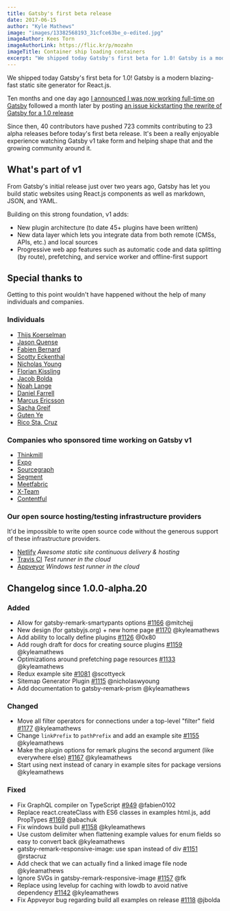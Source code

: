 ```yaml
---
title: Gatsby's first beta release
date: 2017-06-15
author: "Kyle Mathews"
image: "images/13382568193_31cfce63be_o-edited.jpg"
imageAuthor: Kees Torn
imageAuthorLink: https://flic.kr/p/mozahn
imageTitle: Container ship loading containers
excerpt: "We shipped today Gatsby's first beta for 1.0! Gatsby is a modern blazing-fast static site generator for React.js…"
---
```


We shipped today Gatsby's first beta for 1.0! Gatsby is a modern blazing-fast static site generator for React.js.

Ten months and one day ago [I announced I was now working full-time on Gatsby](https://www.bricolage.io/gatsby-open-source-work/) followed a month later by posting [an issue kickstarting the rewrite of Gatsby for a 1.0 release](https://github.com/gatsbyjs/gatsby/issues/419)

Since then, 40 contributors have pushed 723 commits contributing to 23 alpha releases before today's first beta release. It's been a really enjoyable experience watching Gatsby v1 take form and helping shape that and the growing community around it.

## What's part of v1

From Gatsby's initial release just over two years ago, Gatsby has let you build static websites using React.js components as well as markdown, JSON, and YAML.

Building on this strong foundation, v1 adds:

- New plugin architecture (to date 45+ plugins have been written)
- New data layer which lets you integrate data from both remote (CMSs, APIs, etc.) and local sources
- Progressive web app features such as automatic code and data splitting (by route), prefetching, and service worker and offline-first support

## Special thanks to

Getting to this point wouldn't have happened without the help of many individuals and companies.

### Individuals

- [Thijs Koerselman](https://github.com/0x80)
- [Jason Quense](https://github.com/jquense)
- [Fabien Bernard](https://github.com/fabien0102)
- [Scotty Eckenthal](https://github.com/scottyeck)
- [Nicholas Young](https://github.com/secretfader)
- [Florian Kissling](https://github.com/fk)
- [Jacob Bolda](https://github.com/jbolda)
- [Noah Lange](https://github.com/noahlange)
- [Daniel Farrell](https://github.com/danielfarrell)
- [Marcus Ericsson](https://github.com/mericsson)
- [Sacha Greif](https://github.com/SachaG)
- [Guten Ye](https://github.com/gutenye)
- [Rico Sta. Cruz](https://github.com/rstacruz)

### Companies who sponsored time working on Gatsby v1

- [Thinkmill](https://www.thinkmill.com.au/)
- [Expo](https://expo.io/)
- [Sourcegraph](https://about.sourcegraph.com/)
- [Segment](https://segment.com)
- [Meetfabric](https://meetfabric.com/)
- [X-Team](https://x-team.com/)
- [Contentful](https://www.contentful.com/)

### Our open source hosting/testing infrastructure providers

It'd be impossible to write open source code without the generous support of these infrastructure providers.

- [Netlify](https://www.netlify.com/) _Awesome static site continuous delivery & hosting_
- [Travis CI](https://travis-ci.org) _Test runner in the cloud_
- [Appveyor](https://www.appveyor.com/) _Windows test runner in the cloud_

## Changelog since 1.0.0-alpha.20

### Added

- Allow for gatsby-remark-smartypants options [#1166](https://github.com/gatsbyjs/gatsby/pull/1166) @mitchejj
- New design (for gatsbyjs.org) + new home page [#1170](https://github.com/gatsbyjs/gatsby/pull/1170) @kyleamathews
- Add ability to locally define plugins [#1126](https://github.com/gatsbyjs/gatsby/pull/1126) @0x80
- Add rough draft for docs for creating source plugins [#1159](https://github.com/gatsbyjs/gatsby/pull/1159) @kyleamathews
- Optimizations around prefetching page resources [#1133](https://github.com/gatsbyjs/gatsby/pull/1133) @kyleamathews
- Redux example site [#1081](https://github.com/gatsbyjs/gatsby/pull/1081) @scottyeck
- Sitemap Generator Plugin [#1115](https://github.com/gatsbyjs/gatsby/pull/1115) @nicholaswyoung
- Add documentation to gatsby-remark-prism @kyleamathews

### Changed

- Move all filter operators for connections under a top-level "filter" field [#1177](https://github.com/gatsbyjs/gatsby/pull/1177) @kyleamathews
- Change `linkPrefix` to `pathPrefix` and add an example site [#1155](https://github.com/gatsbyjs/gatsby/pull/1155) @kyleamathews
- Make the plugin options for remark plugins the second argument (like everywhere else) [#1167](https://github.com/gatsbyjs/gatsby/pull/1167) @kyleamathews
- Start using next instead of canary in example sites for package versions @kyleamathews

### Fixed

- Fix GraphQL compiler on TypeScript [#949](https://github.com/gatsbyjs/gatsby/pull/949) @fabien0102
- Replace react.createClass with ES6 classes in examples html.js, add PropTypes [#1169](https://github.com/gatsbyjs/gatsby/pull/1169) @abachuk
- Fix windows build pull [#1158](https://github.com/gatsbyjs/gatsby/pull/1158) @kyleamathews
- Use custom delimiter when flattening example values for enum fields so easy to convert back @kyleamathews
- gatsby-remark-responsive-image: use span instead of div [#1151](https://github.com/gatsbyjs/gatsby/pull/1151) @rstacruz
- Add check that we can actually find a linked image file node @kyleamathews
- Ignore SVGs in gatsby-remark-responsive-image [#1157](https://github.com/gatsbyjs/gatsby/pull/1157) @fk
- Replace using levelup for caching with lowdb to avoid native dependency [#1142](https://github.com/gatsbyjs/gatsby/pull/1142) @kyleamathews
- Fix Appveyor bug regarding build all examples on release [#1118](https://github.com/gatsbyjs/gatsby/pull/1118) @jbolda
